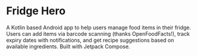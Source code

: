 # Fridge Hero

A Kotlin based Android app to help users manage food items in their fridge. Users can
add items via barcode scanning (thanks OpenFoodFacts!), track expiry dates with notifications, and
get recipe suggestions based on available ingredients. Built with Jetpack Compose.